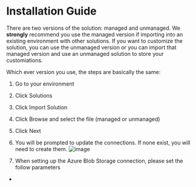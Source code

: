# Installation Guide
There are two versions of the solution: managed and unmanaged.  We **strongly** recommend you use the managed version if importing into an existing environment with other solutions.  If you want to customize the solution, you can use the unmanaged version or you can import that managed version and use an unmanaged solution to store your customiations.

Which ever version you use, the steps are basically the same:

1. Go to your environment
2. Click Solutions
3. Click Import Solution
4. Click Browse and select the file (managed or unmanaged)
5. Click Next
6. You will be prompted to update the connections. If none exist, you will need to create them.
   ![image](https://github.com/microsoft/Federal-Business-Applications/assets/12347531/ba369542-a53c-4ee3-a64f-28eb82500351)

7. When setting up the Azure Blob Storage connection, please set the follow parameters
  - 
